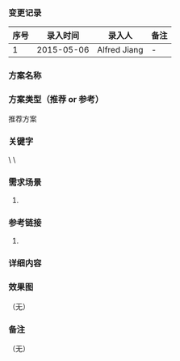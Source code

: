### 变更记录
| 序号 | 录入时间 | 录入人 | 备注 |
| -- | -- | -- | -- |
| 1 | 2015-05-06 | Alfred Jiang | - |

### 方案名称


### 方案类型（推荐 or 参考）
推荐方案

### 关键字
 \  \

### 需求场景
1.

### 参考链接
1. []()

### 详细内容

### 效果图
（无）

### 备注
（无）
